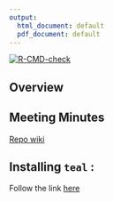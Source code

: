 ```yaml
---
output:
  html_document: default
  pdf_document: default
---
```

<!-- badges: start -->

[![R-CMD-check](https://github.com/RConsortium/submissions-pilot2/workflows/R-CMD-check/badge.svg)](https://rconsortium.github.io/submissions-pilot2/)
<!-- badges: end -->

## Overview

## Meeting Minutes
[Repo wiki](https://github.com/RConsortium/submissions-pilot2/wiki)


## Installing `teal` :
Follow the link [here](https://github.com/insightsengineering/depository#readme)
